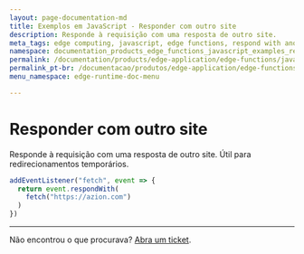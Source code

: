 ```yaml
---
layout: page-documentation-md
title: Exemplos em JavaScript - Responder com outro site
description: Responde à requisição com uma resposta de outro site.
meta_tags: edge computing, javascript, edge functions, respond with another site
namespace: documentation_products_edge_functions_javascript_examples_respond_another_site
permalink: /documentation/products/edge-application/edge-functions/javascript-examples/respond-site/
permalink_pt-br: /documentacao/produtos/edge-application/edge-functions/javascript-examples/respond-site/
menu_namespace: edge-runtime-doc-menu

---
```


# Responder com outro site

Responde à requisição com uma resposta de outro site. Útil para redirecionamentos temporários.

```javascript
addEventListener("fetch", event => {
  return event.respondWith(
    fetch("https://azion.com")
  )
})
```

---

Não encontrou o que procurava? [Abra um ticket](https://tickets.azion.com/pt-BR/support/login/).
